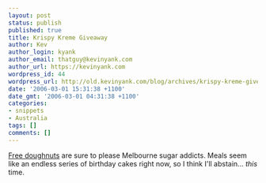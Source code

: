 ```yaml
---
layout: post
status: publish
published: true
title: Krispy Kreme Giveaway
author: Kev
author_login: kyank
author_email: thatguy@kevinyank.com
author_url: https://kevinyank.com
wordpress_id: 44
wordpress_url: http://old.kevinyank.com/blog/archives/krispy-kreme-giveaway/
date: '2006-03-01 15:31:38 +1100'
date_gmt: '2006-03-01 04:31:38 +1100'
categories:
- snippets
- Australia
tags: []
comments: []
---
```

<p><a href="http://www.ljd.cc/2006/03/01/krispy-kreme-goodness/">Free doughnuts</a> are sure to please Melbourne sugar addicts. Meals seem like an endless series of birthday cakes right now, so I think I'll abstain... <i>this</i> time.</p>
